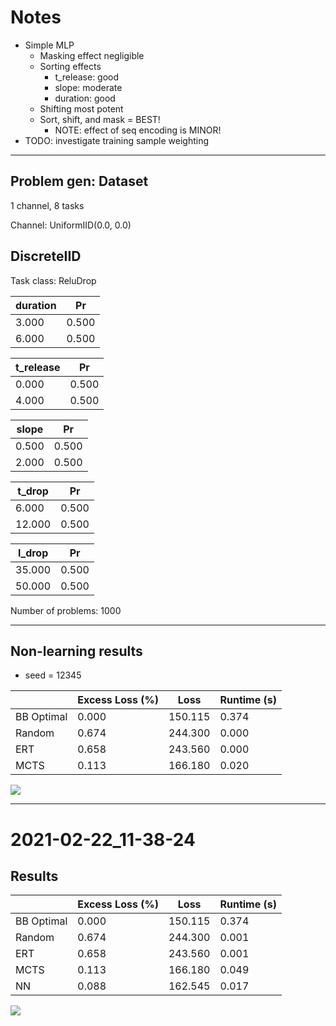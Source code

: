 # Notes
- Simple MLP
  - Masking effect negligible
  - Sorting effects
    - t_release: good
    - slope: moderate
    - duration: good
  - Shifting most potent
  - Sort, shift, and mask = BEST!
    - NOTE: effect of seq encoding is MINOR!
- TODO: investigate training sample weighting


---

Problem gen: Dataset
---
1 channel, 8 tasks

Channel: UniformIID(0.0, 0.0)

DiscreteIID
---
Task class: ReluDrop

|   duration |    Pr |
|------------|-------|
|      3.000 | 0.500 |
|      6.000 | 0.500 |

|   t_release |    Pr |
|-------------|-------|
|       0.000 | 0.500 |
|       4.000 | 0.500 |

|   slope |    Pr |
|---------|-------|
|   0.500 | 0.500 |
|   2.000 | 0.500 |

|   t_drop |    Pr |
|----------|-------|
|    6.000 | 0.500 |
|   12.000 | 0.500 |

|   l_drop |    Pr |
|----------|-------|
|   35.000 | 0.500 |
|   50.000 | 0.500 |

Number of problems: 1000

---

Non-learning results
---

- seed = 12345

|            |   Excess Loss (%) |    Loss |   Runtime (s) |
|------------|-------------------|---------|---------------|
| BB Optimal |             0.000 | 150.115 |         0.374 |
| Random     |             0.674 | 244.300 |         0.000 |
| ERT        |             0.658 | 243.560 |         0.000 |
| MCTS       |             0.113 | 166.180 |         0.020 |

![](../images/temp/2021-02-22_11-26-25.png)

---

# 2021-02-22_11-38-24

Results
---

|            |   Excess Loss (%) |    Loss |   Runtime (s) |
|------------|-------------------|---------|---------------|
| BB Optimal |             0.000 | 150.115 |         0.374 |
| Random     |             0.674 | 244.300 |         0.001 |
| ERT        |             0.658 | 243.560 |         0.001 |
| MCTS       |             0.113 | 166.180 |         0.049 |
| NN         |             0.088 | 162.545 |         0.017 |

![](../images/temp/2021-02-22_11-38-24.png)

